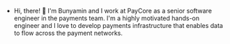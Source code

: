 - Hi, there! 👋  I'm Bunyamin and I work at PayCore as a senior software engineer in the payments team. I'm a highly motivated hands-on engineer and I love to develop payments infrastructure that enables data to flow across the payment networks.

<!---
bunyaminbehadir/bunyaminbehadir is a ✨ special ✨ repository because its `README.md` (this file) appears on your GitHub profile.
You can click the Preview link to take a look at your changes.
--->
